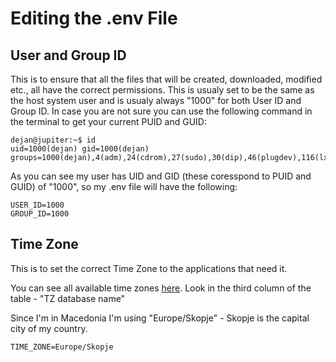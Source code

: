 # Editing the .env File
## User and Group ID
This is to ensure that all the files that will be created, downloaded, modified etc., all have the correct permissions.
This is usualy set to be the same as the host system user and is usualy always "1000" for both User ID and Group ID.
In case you are not sure you can use the following command in the terminal to get your current PUID and GUID:
```console
dejan@jupiter:~$ id
uid=1000(dejan) gid=1000(dejan) groups=1000(dejan),4(adm),24(cdrom),27(sudo),30(dip),46(plugdev),116(lxd)
```
As you can see my user has UID and GID (these coresspond to PUID and GUID) of "1000", so my .env file will have the following:
```code
USER_ID=1000
GROUP_ID=1000
```

## Time Zone
This is to set the correct Time Zone to the applications that need it.

You can see all available time zones [here](https://en.wikipedia.org/wiki/List_of_tz_database_time_zones). Look in the third column of the table - "TZ database name"

Since I'm in Macedonia I'm using "Europe/Skopje" - Skopje is the capital city of my country.
```code
TIME_ZONE=Europe/Skopje
```